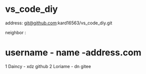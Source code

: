 # vs_code_diy
address:
	git@github.com:kard16563/vs_code_diy.git

neighbor :
#	username - 	name	-address.com
	
1	Daincy   -	xdz 	github 
2	Loriame	 -	dn		gitee
